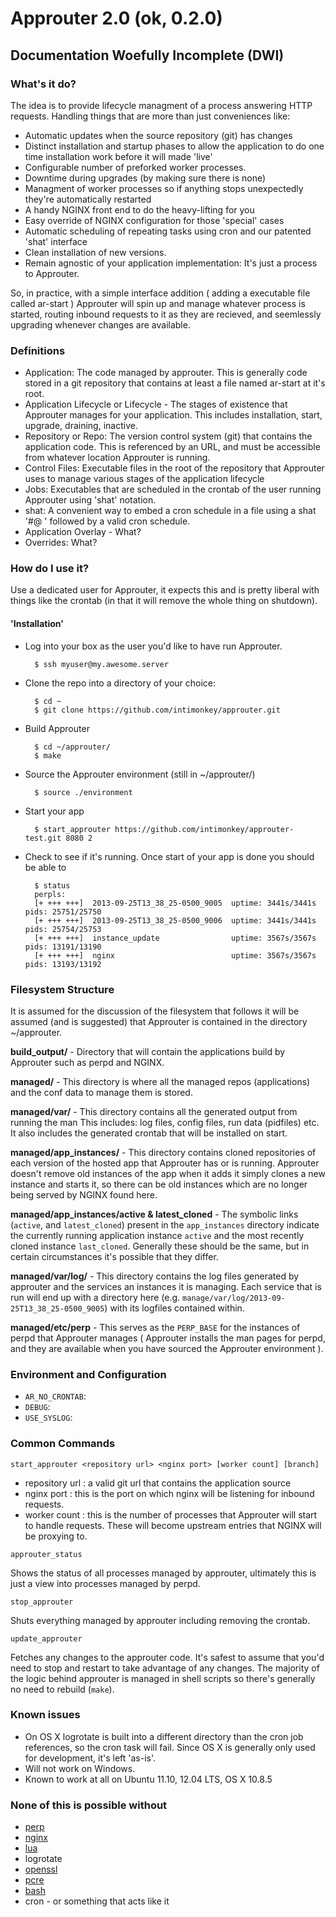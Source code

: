# Approuter 2.0 (ok, 0.2.0)
## Documentation Woefully Incomplete (DWI)

### What's it do?
The idea is to provide lifecycle managment of a process answering HTTP requests. 
Handling things that are more than just conveniences like:

- Automatic updates when the source repository (git) has changes
- Distinct installation and startup phases to allow the application to do one time installation work before it will made 'live'
- Configurable number of preforked worker processes.  
- Downtime during upgrades (by making sure there is none)
- Managment of worker processes so if anything stops unexpectedly they're automatically restarted
- A handy NGINX front end to do the heavy-lifting for you
- Easy override of NGINX configuration for those 'special' cases
- Automatic scheduling of repeating tasks using cron and our patented 'shat' interface
- Clean installation of new versions. 
- Remain agnostic of your application implementation: It's just a process to Approuter.

So, in practice, with a simple interface addition ( adding a executable file called ar-start ) Approuter will spin up and manage whatever process is started, routing inbound requests to it as they are recieved, and seemlessly upgrading whenever changes are available.

### Definitions

- Application: The code managed by approuter.  This is generally code stored in a git repository that contains at least a file named ar-start at it's root.
- Application Lifecycle or Lifecycle - The stages of existence that Approuter manages for your application.  This includes installation, start, upgrade, draining, inactive.
- Repository or Repo: The version control system (git) that contains the application code.  This is referenced by an URL, and must be accessible from whatever location Approuter is running.
- Control Files: Executable files in the root of the repository that Approuter uses to manage various stages of the application lifecycle
- Jobs: Executables that are scheduled in the crontab of the user running Approuter using 'shat' notation.
- shat: A convenient way to embed a cron schedule in a file using a shat '#@ ' followed by a valid cron schedule.
- Application Overlay - What?
- Overrides: What?


### How do I use it?

Use a dedicated user for Approuter, it expects this and is pretty liberal with things like the crontab (in that it will remove the whole thing on shutdown).


#### 'Installation'
- Log into your box as the user you'd like to have run Approuter.
  
        $ ssh myuser@my.awesome.server
- Clone the repo into a directory of your choice:

        $ cd ~
        $ git clone https://github.com/intimonkey/approuter.git
- Build Approuter

        $ cd ~/approuter/
        $ make
- Source the Approuter environment (still in ~/approuter/)

        $ source ./environment
- Start your app

        $ start_approuter https://github.com/intimonkey/approuter-test.git 8080 2

- Check to see if it's running.  Once start of your app is done you should be able to 

        $ status
        perpls:
        [+ +++ +++]  2013-09-25T13_38_25-0500_9005  uptime: 3441s/3441s  pids: 25751/25750
        [+ +++ +++]  2013-09-25T13_38_25-0500_9006  uptime: 3441s/3441s  pids: 25754/25753
        [+ +++ +++]  instance_update                uptime: 3567s/3567s  pids: 13191/13190
        [+ +++ +++]  nginx                          uptime: 3567s/3567s  pids: 13193/13192

### Filesystem Structure

It is assumed for the discussion of the filesystem that follows it will be assumed (and
is suggested) that Approuter is contained in the directory ~/approuter.

**build_output/** - Directory that will contain the applications build by Approuter such
  as perpd and NGINX.

**managed/** - This directory is where all the managed repos (applications) and the conf
  data to manage them is stored.

**managed/var/** - This directory contains all the generated output from running the man
  This includes: log files, config files, run data (pidfiles) etc.  It also includes
  the generated crontab that will be installed on start.

**managed/app_instances/** - This directory contains cloned repositories of each version
  of the hosted app that Approuter has or is running.  Approuter doesn't remove old
  instances of the app when it adds it simply clones a new instance and starts it, so 
  there can be old instances which are no longer being served by NGINX found here.

**managed/app_instances/active & latest_cloned** - The symbolic links (`active`, and `latest_cloned`)
  present in the `app_instances` directory indicate the currently running application
  instance `active` and the most recently cloned instance `last_cloned`.  Generally
  these should be the same, but in certain circumstances it's possible that they differ.

**managed/var/log/** - This directory contains the log files generated by approuter and
  the services an instances it is managing.  Each service that is run will end up with 
  a directory here (e.g. `manage/var/log/2013-09-25T13_38_25-0500_9005`) with its
  logfiles contained within.

**managed/etc/perp** - This serves as the `PERP_BASE` for the instances of perpd that Approuter
   manages ( Approuter installs the man pages for perpd, and they are available when you
   have sourced the Approuter environment ).


### Environment and Configuration

* `AR_NO_CRONTAB`:
* `DEBUG`:
* `USE_SYSLOG`:

### Common Commands

    start_approuter <repository url> <nginx port> [worker count] [branch]

* repository url : a valid git url that contains the application source
* nginx port : this is the port on which nginx will be listening for inbound requests.
* worker count : this is the number of processes that Approuter will start to handle requests.  These will become upstream entries that NGINX will be proxying to.


<!-- -->

    approuter_status

Shows the status of all processes managed by approuter, ultimately this is just a view into processes managed by perpd.

    stop_approuter

Shuts everything managed by approuter including removing the crontab.

    update_approuter

Fetches any changes to the approuter code. It's safest to assume that you'd need to
stop and restart to take advantage of any changes.  The majority of the logic behind approuter is managed in shell scripts so there's generally no need to rebuild (`make`).


### Known issues

- On OS X logrotate is built into a different directory than the cron job references, so the cron task will fail.  Since OS X is generally only used for development, it's left 'as-is'.
- Will not work on Windows.
- Known to work at all on Ubuntu 11.10, 12.04 LTS, OS X 10.8.5

### None of this is possible without
- [perp](http://b0llix.net/perp/)
- [nginx](http://nginx.org/)
- [lua](http://www.lua.org/)
- logrotate
- [openssl](http://www.openssl.org/)
- [pcre](http://www.pcre.org/)
- [bash](http://www.gnu.org/software/bash/)
- cron - or something that acts like it
